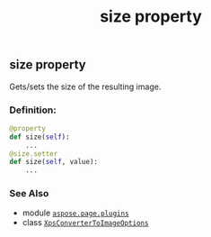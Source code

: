 ﻿---
title: size property
second_title: Aspose.Page for Python via .NET API References
description: 
type: docs
weight: 120
url: /python-net/aspose.page.plugins/xpsconvertertoimageoptions/size/
is_root: false
---

## size property


Gets/sets the size of the resulting image.
### Definition:
```python
@property
def size(self):
    ...
@size.setter
def size(self, value):
    ...
```

### See Also
* module [`aspose.page.plugins`](../../)
* class [`XpsConverterToImageOptions`](/page/python-net/aspose.page.plugins/xpsconvertertoimageoptions)
